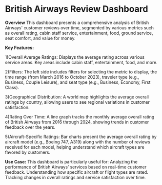 # British Airways Review Dashboard

**Overview**
This dashboard presents a comprehensive analysis of British Airways' customer reviews over time, segmented by various metrics such as overall rating, cabin staff service, entertainment, food, ground service, seat comfort, and value for money.

**Key Features:**

1)Overall Average Ratings:
Displays the average rating across various service areas.
Key areas include cabin staff, entertainment, food, and more.

2)Filters:
The left side includes filters for selecting the metric to display, the time range (from March 2016 to October 2023), traveler type (e.g., Business, Couple Leisure), and seat type (e.g., Business, Economy, First Class).

3)Geographical Distribution:
A world map highlights the average overall ratings by country, allowing users to see regional variations in customer satisfaction.

4)Rating Over Time:
A line graph tracks the monthly average overall rating of British Airways from 2016 through 2024, showing trends in customer feedback over the years.

5)Aircraft-Specific Ratings:
Bar charts present the average overall rating by aircraft model (e.g., Boeing 747, A319) along with the number of reviews received for each model, helping understand which aircraft types are favored by customers.

**Use Case:**
This dashboard is particularly useful for:
Analyzing the performance of British Airways’ services based on real-time customer feedback.
Understanding how specific aircraft or flight types are rated.
Tracking changes in overall ratings and service satisfaction over time.
